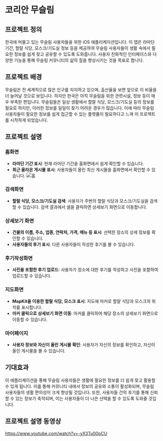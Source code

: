 # 코리안 무슬림

## 프로젝트 정의
한국에 머물고 있는 무슬림 사용자들을 위한 iOS 애플리케이션입니다. 이 앱은 라마단 기간, 할랄 식당, 모스크/기도실 정보 등을 제공하여 무슬림 사용자들이 생활 속에서 필요한 정보를 쉽게 찾고 공유할 수 있도록 도와줍니다. 사용자 친화적인 인터페이스와 다양한 기능을 통해 무슬림 커뮤니티의 삶의 질을 향상시키는 것을 목표로 합니다.

## 프로젝트 배경
무슬림은 전 세계적으로 많은 인구를 차지하고 있으며, 출산율을 보면 앞으로 이 비율을 더 늘어날 것으로 보입니다. 하지만 한국은 아직 무슬림을 위한 관련시설, 정보 등이 매우 부족한 편입니다. 무슬림들은 일상 생활에서 할랄 식당, 모스크/기도실 등의 정보를 필요로 하지만, 이러한 정보를 일일이 찾기 어려운 경우가 많습니다. 이에 따라 무슬림 사용자들이 필요한 정보를 쉽게 접근할 수 있는 플랫폼이 필요하다고 느껴 이 프로젝트를 시작하게 되었습니다.

## 프로젝트 설명
### 홈화면
- **라마단 기간 표시**: 현재 라마단 기간을 홈화면에서 쉽게 확인할 수 있습니다.
- **최근 올라온 게시물 표시**: 사용자들이 올린 최신 게시물을 홈화면에서 확인할 수 있습니다.
![홈](https://github.com/hs-1971209-sangyunlee/muslimApp/assets/115783758/f500c6dc-fa03-40f1-8676-6d601f801b51)
### 검색화면
- **할랄 식당, 모스크/기도실 검색**: 사용자가 주변의 할랄 식당과 모스크/기도실을 검색할 수 있습니다. 검색 결과에서 셀을 클릭하면 상세보기 화면으로 이동합니다.

### 상세보기 화면
- **건물의 이름, 주소, 업종, 연락처, 가격, 메뉴 등 표시**: 선택한 장소의 상세 정보를 확인할 수 있습니다.
- **사용자들의 후기 표시**: 다른 사용자들이 작성한 후기를 볼 수 있습니다.

### 후기작성화면
- **사진을 포함한 후기 업로드**: 사용자가 장소에 대한 후기를 작성하고 사진을 포함하여 업로드할 수 있습니다.

### 지도화면
- **MapKit을 이용한 할랄 식당, 모스크 표시**: 지도에 마커로 할랄 식당과 모스크의 위치를 표시합니다.
- **마커 클릭으로 상세보기 화면 이동**: 마커를 클릭하여 해당 장소의 상세보기 화면으로 이동할 수 있습니다.

### 마이페이지
- **사용자 정보와 자신이 올린 게시물 확인**: 사용자가 자신의 정보를 확인하고, 자신이 올린 게시물을 볼 수 있습니다.

## 기대효과
이 애플리케이션을 통해 무슬림 사용자들은 생활에 필요한 정보를 더 쉽게 찾고 활용할 수 있게 됩니다. 이를 통해 커뮤니티 내에서 정보의 공유와 소통이 활성화되며, 무슬림 사용자들의 생활 편의성이 크게 향상될 것입니다. 또한, 사용자들 간의 후기를 통해 신뢰할 수 있는 정보가 축적되며, 이는 사용자들이 더 나은 선택을 할 수 있도록 도와줄 것입니다.

## 프로젝트 설명 동영상
https://www.youtube.com/watch?v=-yX3Tu00pCU
